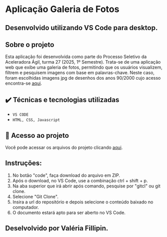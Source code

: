 # Aplicação Galeria de Fotos
## Desenvolvido utilizando VS Code para desktop.

## Sobre o projeto
Esta aplicação foi desenvolvida como parte do Processo Seletivo da Aceleradora Ágil, turma 27 (2025, 1º Semestre).
Trata-se de uma aplicação web que exibe uma galeria de fotos, permitindo que os usuários visualizem, filtrem e pesquisem imagens com base em palavras-chave. Neste caso, foram escolhidas imagens jpg de desenhos dos anos 90/2000 cujo acesso encontra-se [aqui](https://br.pinterest.com/vfillipin/funny-things/).

## ✔️ Técnicas e tecnologias utilizadas

- ``VS CODE``
- ``HTML, CSS, Javascript``

## 📁 Acesso ao projeto
Você pode acessar os arquivos do projeto clicando [aqui](https://github.com/valeriafillipin/aplication-photogallery).

## Instruções:
1. No botão "code", faça download do arquivo em ZIP.
2. Após o download, no VS Code, use a combinação ctrl + shift + p.
3. Na aba superior que irá abrir após comando, pesquise por "gitcl" ou git clone.
4. Selecione "Git Clone".
5. Insira a url do repositório e depois selecione o conteúdo baixado no computador.
6. O documento estará apto para ser aberto no VS Code.


## Deselvolvido por Valéria Fillipin.
